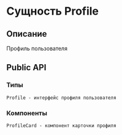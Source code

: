 # Сущность Profile

## Описание
Профиль пользователя

## Public API
### Типы
    Profile - интерфейс профиля пользователя
### Компоненты
    ProfileCard - компонент карточки профиля
